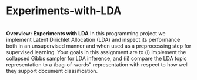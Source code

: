 <h1>Experiments-with-LDA</h1><br/>
<b>Overview:</b> 
<b>Experiments with LDA</b>
In this programming project we implement Latent Dirichlet Allocation (LDA) and inspect its
performance both in an unsupervised manner and when used as a preprocessing step for supervised
learning. Your goals in this assignment are to (i) implement the collapsed Gibbs sampler for LDA
inference, and (ii) compare the LDA topic representation to a \bag-of-words" representation with
respect to how well they support document classification.
